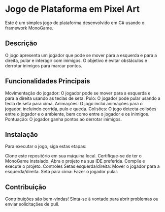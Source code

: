 # Jogo de Plataforma em Pixel Art

Este é um simples jogo de plataforma desenvolvido em C# usando o framework MonoGame.

## Descrição

O jogo apresenta um jogador que pode se mover para a esquerda e para a direita, pular e interagir com inimigos. O objetivo é evitar obstáculos e derrotar inimigos para marcar pontos.

## Funcionalidades Principais

Movimentação do jogador: O jogador pode se mover para a esquerda e para a direita usando as teclas de seta.
Pulo: O jogador pode pular usando a tecla de seta para cima.
Animações: O jogo inclui animações para o jogador, incluindo corrida, pulo e queda.
Colisões: O jogo detecta colisões entre o jogador e o ambiente, bem como entre o jogador e os inimigos.
Pontuação: O jogador ganha pontos ao derrotar inimigos.


## Instalação

Para executar o jogo, siga estas etapas:

Clone este repositório em sua máquina local.
Certifique-se de ter o MonoGame instalado.
Abra o projeto na sua IDE preferida.
Compile e execute o projeto.
Controles
Setas esquerda/direita: Mover o jogador para a esquerda/direita.
Seta para cima: Fazer o jogador pular.

## Contribuição

Contribuições são bem-vindas! Sinta-se à vontade para abrir problemas ou enviar solicitações de pull.
